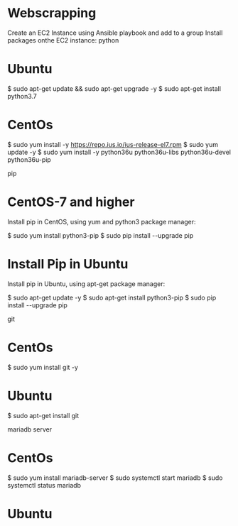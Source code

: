 # Webscrapping
Create an EC2 Instance using Ansible playbook and add to a group
Install packages onthe EC2 instance:
python

# Ubuntu
$ sudo apt-get update && sudo apt-get upgrade -y
$ sudo apt-get install python3.7

# CentOs
$ sudo yum install -y https://repo.ius.io/ius-release-el7.rpm
$ sudo yum update -y
$ sudo yum install -y python36u python36u-libs python36u-devel python36u-pip

pip 

# CentOS-7 and higher
Install pip in CentOS, using yum and python3 package manager:

$ sudo yum install python3-pip
$ sudo pip install --upgrade pip

# Install Pip in Ubuntu
Install pip in Ubuntu, using apt-get package manager:

$ sudo apt-get update -y
$ sudo apt-get install python3-pip
$ sudo pip install --upgrade pip

git

# CentOs
$ sudo yum install git -y

# Ubuntu
$ sudo apt-get install git

mariadb server

# CentOs
$ sudo yum install mariadb-server
$ sudo systemctl start mariadb
$ sudo systemctl status mariadb

# Ubuntu



